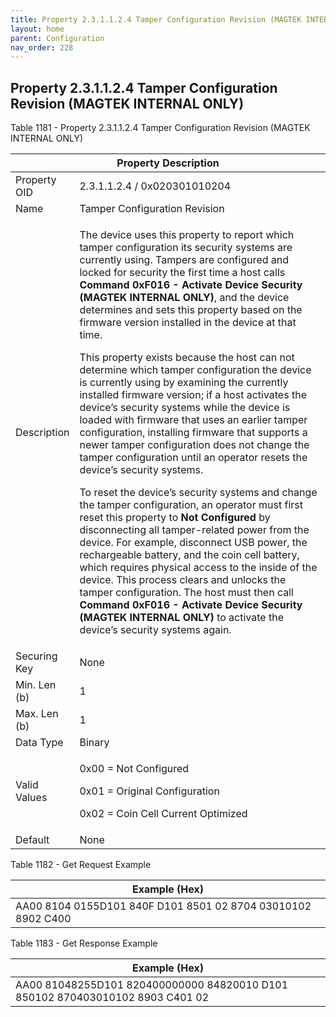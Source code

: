 ```yaml
---
title: Property 2.3.1.1.2.4 Tamper Configuration Revision (MAGTEK INTERNAL ONLY)
layout: home
parent: Configuration
nav_order: 228
---
```


## Property 2.3.1.1.2.4 Tamper Configuration Revision (MAGTEK INTERNAL ONLY)

Table 1181 - Property 2.3.1.1.2.4 Tamper Configuration Revision (MAGTEK
INTERNAL ONLY)

<table>
<colgroup>
<col style="width: 14%" />
<col style="width: 85%" />
</colgroup>
<thead>
<tr>
<th colspan="2">Property Description</th>
</tr>
</thead>
<tbody>
<tr>
<td>Property OID</td>
<td>2.3.1.1.2.4 / 0x020301010204</td>
</tr>
<tr>
<td>Name</td>
<td>Tamper Configuration Revision</td>
</tr>
<tr>
<td>Description</td>
<td><p>The device uses this property to report which tamper
configuration its security systems are currently using. Tampers are
configured and locked for security the first time a host calls
<strong>Command 0xF016 - Activate Device Security (MAGTEK INTERNAL
ONLY)</strong>, and the device determines and sets this property based
on the firmware version installed in the device at that time.</p>
<p>This property exists because the host can not determine which tamper
configuration the device is currently using by examining the currently
installed firmware version; if a host activates the device’s security
systems while the device is loaded with firmware that uses an earlier
tamper configuration, installing firmware that supports a newer tamper
configuration does not change the tamper configuration until an operator
resets the device’s security systems.</p>
<p>To reset the device’s security systems and change the tamper
configuration, an operator must first reset this property to <strong>Not
Configured</strong> by disconnecting all tamper-related power from the
device. For example, disconnect USB power, the rechargeable battery, and
the coin cell battery, which requires physical access to the inside of
the device. This process clears and unlocks the tamper configuration.
The host must then call <strong>Command 0xF016 - Activate Device
Security (MAGTEK INTERNAL ONLY)</strong> to activate the device’s
security systems again.</p></td>
</tr>
<tr>
<td>Securing Key</td>
<td>None</td>
</tr>
<tr>
<td>Min. Len (b)</td>
<td>1</td>
</tr>
<tr>
<td>Max. Len (b)</td>
<td>1</td>
</tr>
<tr>
<td>Data Type</td>
<td>Binary</td>
</tr>
<tr>
<td>Valid Values</td>
<td><p>0x00 = Not Configured</p>
<p>0x01 = Original Configuration</p>
<p>0x02 = Coin Cell Current Optimized</p></td>
</tr>
<tr>
<td>Default</td>
<td>None</td>
</tr>
</tbody>
</table>

Table 1182 - Get Request Example

| Example (Hex)                                                |
|--------------------------------------------------------------|
| AA00 8104 0155D101 840F D101 8501 02 8704 03010102 8902 C400 |

Table 1183 - Get Response Example

| Example (Hex) |
|----|
| AA00 81048255D101 820400000000 84820010 D101 850102 870403010102 8903 C401 02 |

#